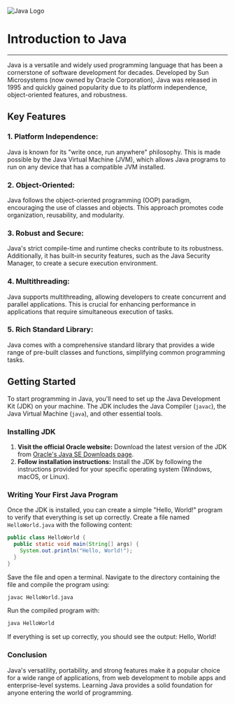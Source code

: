 ![Java Logo](https://logos-download.com/wp-content/uploads/2016/10/Java_logo_icon.png)

# Introduction to Java

---

Java is a versatile and widely used programming language that has been a cornerstone of software development for decades. Developed by Sun Microsystems (now owned by Oracle Corporation), Java was released in 1995 and quickly gained popularity due to its platform independence, object-oriented features, and robustness.

## Key Features

### 1. **Platform Independence:**

Java is known for its "write once, run anywhere" philosophy. This is made possible by the Java Virtual Machine (JVM), which allows Java programs to run on any device that has a compatible JVM installed.

### 2. **Object-Oriented:**

Java follows the object-oriented programming (OOP) paradigm, encouraging the use of classes and objects. This approach promotes code organization, reusability, and modularity.

### 3. **Robust and Secure:**

Java's strict compile-time and runtime checks contribute to its robustness. Additionally, it has built-in security features, such as the Java Security Manager, to create a secure execution environment.

### 4. **Multithreading:**

Java supports multithreading, allowing developers to create concurrent and parallel applications. This is crucial for enhancing performance in applications that require simultaneous execution of tasks.

### 5. **Rich Standard Library:**

Java comes with a comprehensive standard library that provides a wide range of pre-built classes and functions, simplifying common programming tasks.

<next page>

## Getting Started

To start programming in Java, you'll need to set up the Java Development Kit (JDK) on your machine. The JDK includes the Java Compiler (`javac`), the Java Virtual Machine (`java`), and other essential tools.

### Installing JDK

1. **Visit the official Oracle website:**
Download the latest version of the JDK from [Oracle's Java SE Downloads page](https://www.oracle.com/java/technologies/javase-downloads.html).
2. **Follow installation instructions:**
Install the JDK by following the instructions provided for your specific operating system (Windows, macOS, or Linux).

<next page>

### Writing Your First Java Program

Once the JDK is installed, you can create a simple "Hello, World!" program to verify that everything is set up correctly. Create a file named `HelloWorld.java` with the following content:

```java
public class HelloWorld {
  public static void main(String[] args) {
    System.out.println("Hello, World!");
  }
}
```

Save the file and open a terminal. Navigate to the directory containing the file and compile the program using:

```bash
javac HelloWorld.java
```

Run the compiled program with:

```bash
java HelloWorld
```

If everything is set up correctly, you should see the output: Hello, World!

### Conclusion

Java's versatility, portability, and strong features make it a popular choice for a wide range of applications, from web development to mobile apps and enterprise-level systems. Learning Java provides a solid foundation for anyone entering the world of programming.
